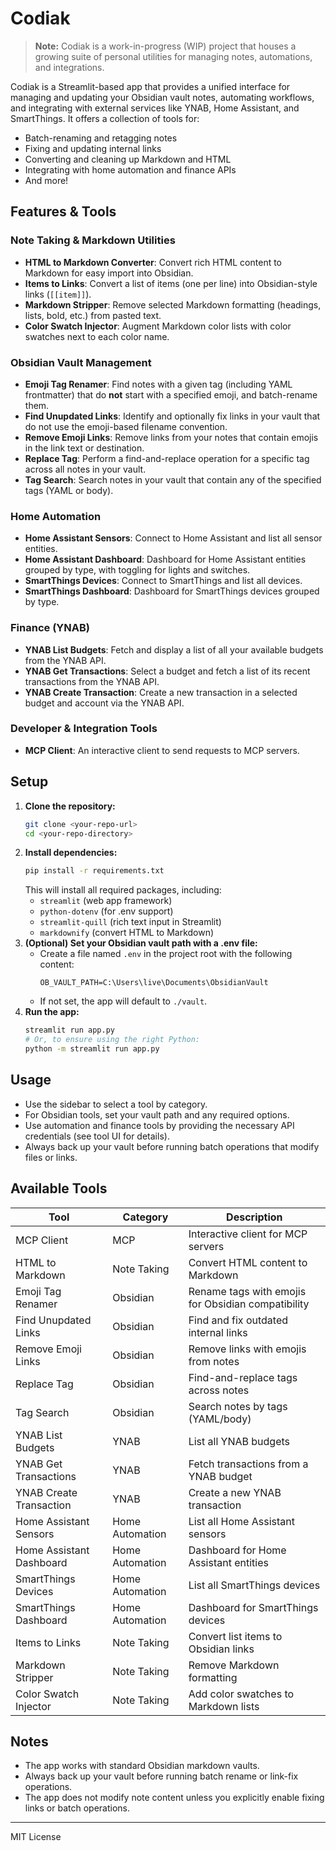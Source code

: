 # Codiak

> **Note:** Codiak is a work-in-progress (WIP) project that houses a growing suite of personal utilities for managing notes, automations, and integrations.

Codiak is a Streamlit-based app that provides a unified interface for managing and updating your Obsidian vault notes, automating workflows, and integrating with external services like YNAB, Home Assistant, and SmartThings. It offers a collection of tools for:

- Batch-renaming and retagging notes
- Fixing and updating internal links
- Converting and cleaning up Markdown and HTML
- Integrating with home automation and finance APIs
- And more!

## Features & Tools

### Note Taking & Markdown Utilities
- **HTML to Markdown Converter**: Convert rich HTML content to Markdown for easy import into Obsidian.
- **Items to Links**: Convert a list of items (one per line) into Obsidian-style links (`[[item]]`).
- **Markdown Stripper**: Remove selected Markdown formatting (headings, lists, bold, etc.) from pasted text.
- **Color Swatch Injector**: Augment Markdown color lists with color swatches next to each color name.

### Obsidian Vault Management
- **Emoji Tag Renamer**: Find notes with a given tag (including YAML frontmatter) that do **not** start with a specified emoji, and batch-rename them.
- **Find Unupdated Links**: Identify and optionally fix links in your vault that do not use the emoji-based filename convention.
- **Remove Emoji Links**: Remove links from your notes that contain emojis in the link text or destination.
- **Replace Tag**: Perform a find-and-replace operation for a specific tag across all notes in your vault.
- **Tag Search**: Search notes in your vault that contain any of the specified tags (YAML or body).

### Home Automation
- **Home Assistant Sensors**: Connect to Home Assistant and list all sensor entities.
- **Home Assistant Dashboard**: Dashboard for Home Assistant entities grouped by type, with toggling for lights and switches.
- **SmartThings Devices**: Connect to SmartThings and list all devices.
- **SmartThings Dashboard**: Dashboard for SmartThings devices grouped by type.

### Finance (YNAB)
- **YNAB List Budgets**: Fetch and display a list of all your available budgets from the YNAB API.
- **YNAB Get Transactions**: Select a budget and fetch a list of its recent transactions from the YNAB API.
- **YNAB Create Transaction**: Create a new transaction in a selected budget and account via the YNAB API.

### Developer & Integration Tools
- **MCP Client**: An interactive client to send requests to MCP servers.

## Setup

1. **Clone the repository:**
   ```sh
   git clone <your-repo-url>
   cd <your-repo-directory>
   ```
2. **Install dependencies:**
   ```sh
   pip install -r requirements.txt
   ```
   This will install all required packages, including:
   - `streamlit` (web app framework)
   - `python-dotenv` (for .env support)
   - `streamlit-quill` (rich text input in Streamlit)
   - `markdownify` (convert HTML to Markdown)
3. **(Optional) Set your Obsidian vault path with a .env file:**
   - Create a file named `.env` in the project root with the following content:
     ```env
     OB_VAULT_PATH=C:\Users\live\Documents\ObsidianVault
     ```
   - If not set, the app will default to `./vault`.
4. **Run the app:**
   ```sh
   streamlit run app.py
   # Or, to ensure using the right Python:
   python -m streamlit run app.py
   ```

## Usage
- Use the sidebar to select a tool by category.
- For Obsidian tools, set your vault path and any required options.
- Use automation and finance tools by providing the necessary API credentials (see tool UI for details).
- Always back up your vault before running batch operations that modify files or links.

## Available Tools

| Tool                   | Category         | Description |
|------------------------|-----------------|-------------|
| MCP Client             | MCP             | Interactive client for MCP servers |
| HTML to Markdown       | Note Taking     | Convert HTML content to Markdown |
| Emoji Tag Renamer      | Obsidian        | Rename tags with emojis for Obsidian compatibility |
| Find Unupdated Links   | Obsidian        | Find and fix outdated internal links |
| Remove Emoji Links     | Obsidian        | Remove links with emojis from notes |
| Replace Tag            | Obsidian        | Find-and-replace tags across notes |
| Tag Search             | Obsidian        | Search notes by tags (YAML/body) |
| YNAB List Budgets      | YNAB            | List all YNAB budgets |
| YNAB Get Transactions  | YNAB            | Fetch transactions from a YNAB budget |
| YNAB Create Transaction| YNAB            | Create a new YNAB transaction |
| Home Assistant Sensors | Home Automation | List all Home Assistant sensors |
| Home Assistant Dashboard| Home Automation| Dashboard for Home Assistant entities |
| SmartThings Devices    | Home Automation | List all SmartThings devices |
| SmartThings Dashboard  | Home Automation | Dashboard for SmartThings devices |
| Items to Links         | Note Taking     | Convert list items to Obsidian links |
| Markdown Stripper      | Note Taking     | Remove Markdown formatting |
| Color Swatch Injector  | Note Taking     | Add color swatches to Markdown lists |

## Notes
- The app works with standard Obsidian markdown vaults.
- Always back up your vault before running batch rename or link-fix operations.
- The app does not modify note content unless you explicitly enable fixing links or batch operations.

---
MIT License